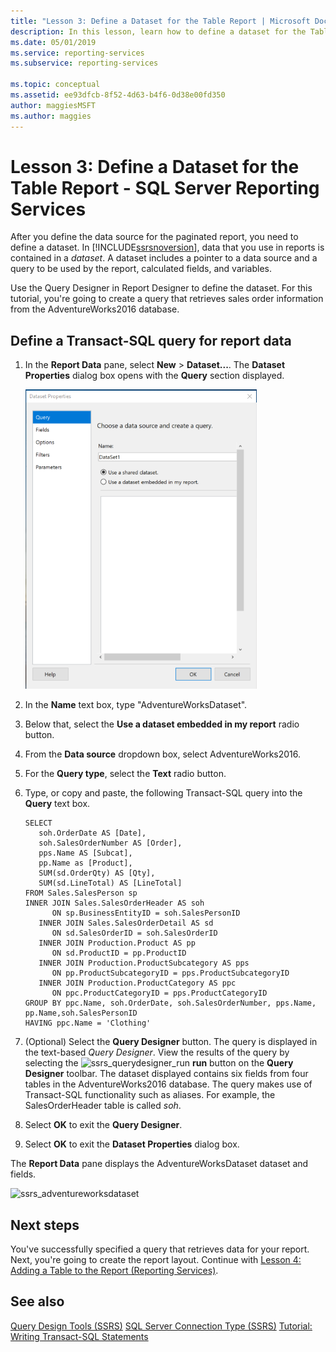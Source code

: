 ```yaml
---
title: "Lesson 3: Define a Dataset for the Table Report | Microsoft Docs"
description: In this lesson, learn how to define a dataset for the Table Report in SQL Server Reporting Services (SSRS).
ms.date: 05/01/2019
ms.service: reporting-services
ms.subservice: reporting-services

ms.topic: conceptual
ms.assetid: ee93dfcb-8f52-4d63-b4f6-0d38e00fd350
author: maggiesMSFT
ms.author: maggies
---
```

# Lesson 3: Define a Dataset for the Table Report - SQL Server Reporting Services

After you define the data source for the paginated report, you need to define a dataset. In [!INCLUDE[ssrsnoversion](../includes/ssrsnoversion-md.md)], data that you use in reports is contained in a *dataset*. A dataset includes a pointer to a data source and a query to be used by the report, calculated fields, and variables.

Use the Query Designer in Report Designer to define the dataset. For this tutorial, you're going to create a query that retrieves sales order information from the AdventureWorks2016 database.

## Define a Transact-SQL query for report data  

1. In the **Report Data** pane, select **New** > **Dataset...**. The **Dataset Properties** dialog box opens with the **Query** section displayed.

    ![vs-data_set_properties_dialog](media/lesson-3-defining-a-dataset-for-the-table-report-reporting-services/vs-dataset-properties-dialog.png)

2. In the **Name** text box, type "AdventureWorksDataset".

3. Below that, select the **Use a dataset embedded in my report** radio button.

4. From the **Data source** dropdown box, select AdventureWorks2016.

5. For the **Query type**, select the **Text** radio button.

6. Type, or copy and paste, the following Transact-SQL query into the **Query** text box.

    ```T-SQL
    SELECT
       soh.OrderDate AS [Date],
       soh.SalesOrderNumber AS [Order],
       pps.Name AS [Subcat],
       pp.Name as [Product],
       SUM(sd.OrderQty) AS [Qty],
       SUM(sd.LineTotal) AS [LineTotal]
    FROM Sales.SalesPerson sp
    INNER JOIN Sales.SalesOrderHeader AS soh
          ON sp.BusinessEntityID = soh.SalesPersonID
       INNER JOIN Sales.SalesOrderDetail AS sd
          ON sd.SalesOrderID = soh.SalesOrderID
       INNER JOIN Production.Product AS pp
          ON sd.ProductID = pp.ProductID
       INNER JOIN Production.ProductSubcategory AS pps
          ON pp.ProductSubcategoryID = pps.ProductSubcategoryID
       INNER JOIN Production.ProductCategory AS ppc
          ON ppc.ProductCategoryID = pps.ProductCategoryID
    GROUP BY ppc.Name, soh.OrderDate, soh.SalesOrderNumber, pps.Name, pp.Name,soh.SalesPersonID  
    HAVING ppc.Name = 'Clothing'
    ```

7. (Optional) Select the **Query Designer** button. The query is displayed in the text-based *Query Designer*. View the results of the query by selecting the ![ssrs_querydesigner_run](media/ssrs-querydesigner-run.png) **run** button on the **Query Designer** toolbar. The dataset displayed contains six fields from four tables in the AdventureWorks2016 database. The query makes use of Transact-SQL functionality such as aliases. For example, the SalesOrderHeader table is called *soh*.

8. Select **OK** to exit the **Query Designer**.

9. Select **OK** to exit the **Dataset Properties** dialog box.

The **Report Data** pane displays the AdventureWorksDataset dataset and fields.

   ![ssrs_adventureworksdataset](media/ssrs-adventureworksdataset.png)

## Next steps

You've successfully specified a query that retrieves data for your report. Next, you're going to create the report layout. Continue with [Lesson 4: Adding a Table to the Report &#40;Reporting Services&#41;](lesson-4-adding-a-table-to-the-report-reporting-services.md).

## See also

[Query Design Tools &#40;SSRS&#41;](../reporting-services/report-data/query-design-tools-ssrs.md)
[SQL Server Connection Type &#40;SSRS&#41;](../reporting-services/report-data/sql-server-connection-type-ssrs.md)
[Tutorial: Writing Transact-SQL Statements](../t-sql/tutorial-writing-transact-sql-statements.md)

